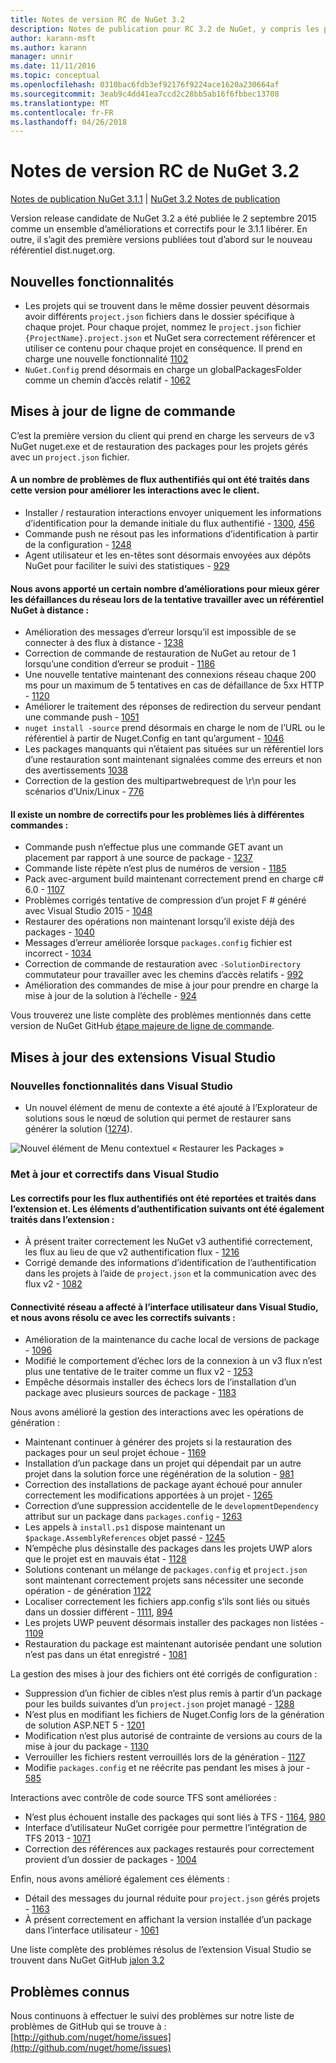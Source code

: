 ```yaml
---
title: Notes de version RC de NuGet 3.2
description: Notes de publication pour RC 3.2 de NuGet, y compris les problèmes connus, les correctifs de bogues, les fonctionnalités ajoutées et dcr.
author: karann-msft
ms.author: karann
manager: unnir
ms.date: 11/11/2016
ms.topic: conceptual
ms.openlocfilehash: 0310bac6fdb3ef92176f9224ace1620a230664af
ms.sourcegitcommit: 3eab9c4dd41ea7ccd2c28bb5ab16f6fbbec13708
ms.translationtype: MT
ms.contentlocale: fr-FR
ms.lasthandoff: 04/26/2018
---
```

# <a name="nuget-32-rc-release-notes"></a>Notes de version RC de NuGet 3.2

[Notes de publication NuGet 3.1.1](../release-notes/nuget-3.1.1.md) | [NuGet 3.2 Notes de publication](../release-notes/nuget-3.2.md)

Version release candidate de NuGet 3.2 a été publiée le 2 septembre 2015 comme un ensemble d’améliorations et correctifs pour le 3.1.1 libérer.  En outre, il s’agit des première versions publiées tout d’abord sur le nouveau référentiel dist.nuget.org.

## <a name="new-features"></a>Nouvelles fonctionnalités

* Les projets qui se trouvent dans le même dossier peuvent désormais avoir différents `project.json` fichiers dans le dossier spécifique à chaque projet.  Pour chaque projet, nommez le `project.json` fichier `{ProjectName}.project.json` et NuGet sera correctement référencer et utiliser ce contenu pour chaque projet en conséquence.  Il prend en charge une nouvelle fonctionnalité [1102](https://github.com/NuGet/Home/issues/1102)
* `NuGet.Config` prend désormais en charge un globalPackagesFolder comme un chemin d’accès relatif - [1062](https://github.com/NuGet/Home/issues/1062)

## <a name="command-line-updates"></a>Mises à jour de ligne de commande

C’est la première version du client qui prend en charge les serveurs de v3 NuGet nuget.exe et de restauration des packages pour les projets gérés avec un `project.json` fichier.

#### <a name="there-were-a-number-of-authenticated-feed-issues-that-were-addressed-in-this-release-to-improve-interactions-with-the-client"></a>A un nombre de problèmes de flux authentifiés qui ont été traités dans cette version pour améliorer les interactions avec le client.

* Installer / restauration interactions envoyer uniquement les informations d’identification pour la demande initiale du flux authentifié - [1300](https://github.com/NuGet/Home/issues/1300), [456](https://github.com/NuGet/Home/issues/456)
* Commande push ne résout pas les informations d’identification à partir de la configuration - [1248](https://github.com/NuGet/Home/issues/1248)
* Agent utilisateur et les en-têtes sont désormais envoyées aux dépôts NuGet pour faciliter le suivi des statistiques - [929](https://github.com/NuGet/Home/issues/929)

#### <a name="we-made-a-number-of-improvements-to-better-handle-network-failures-while-attempting-to-work-with-a-remote-nuget-repository"></a>Nous avons apporté un certain nombre d’améliorations pour mieux gérer les défaillances du réseau lors de la tentative travailler avec un référentiel NuGet à distance :

* Amélioration des messages d’erreur lorsqu’il est impossible de se connecter à des flux à distance - [1238](https://github.com/NuGet/Home/issues/1238)
* Correction de commande de restauration de NuGet au retour de 1 lorsqu’une condition d’erreur se produit - [1186](https://github.com/NuGet/Home/issues/1186)
* Une nouvelle tentative maintenant des connexions réseau chaque 200 ms pour un maximum de 5 tentatives en cas de défaillance de 5xx HTTP - [1120](https://github.com/NuGet/Home/issues/1120)
* Améliorer le traitement des réponses de redirection du serveur pendant une commande push - [1051](https://github.com/NuGet/Home/issues/1051)
* `nuget install -source` prend désormais en charge le nom de l’URL ou le référentiel à partir de Nuget.Config en tant qu’argument - [1046](https://github.com/NuGet/Home/issues/1046)
* Les packages manquants qui n’étaient pas situées sur un référentiel lors d’une restauration sont maintenant signalées comme des erreurs et non des avertissements [1038](https://github.com/NuGet/Home/issues/1038)
* Correction de la gestion des multipartwebrequest de \r\n pour les scénarios d’Unix/Linux - [776](https://github.com/NuGet/Home/issues/776)

#### <a name="there-are-a-number-of-fixes-to-issues-with-various-commands"></a>Il existe un nombre de correctifs pour les problèmes liés à différentes commandes :

* Commande push n’effectue plus une commande GET avant un placement par rapport à une source de package - [1237](https://github.com/NuGet/Home/issues/1237)
* Commande liste répète n’est plus de numéros de version - [1185](https://github.com/NuGet/Home/issues/1185)
* Pack avec-argument build maintenant correctement prend en charge c# 6.0 - [1107](https://github.com/NuGet/Home/issues/1107)
* Problèmes corrigés tentative de compression d’un projet F # généré avec Visual Studio 2015 - [1048](https://github.com/NuGet/Home/issues/1048)
* Restaurer des opérations non maintenant lorsqu’il existe déjà des packages - [1040](https://github.com/NuGet/Home/issues/1040)
* Messages d’erreur améliorée lorsque `packages.config` fichier est incorrect - [1034](https://github.com/NuGet/Home/issues/1034)
* Correction de commande de restauration avec `-SolutionDirectory` commutateur pour travailler avec les chemins d’accès relatifs - [992](https://github.com/NuGet/Home/issues/992)
* Amélioration des commandes de mise à jour pour prendre en charge la mise à jour de la solution à l’échelle - [924](https://github.com/NuGet/Home/issues/924)

Vous trouverez une liste complète des problèmes mentionnés dans cette version de NuGet GitHub [étape majeure de ligne de commande](https://github.com/nuget/home/issues?utf8=%E2%9C%93&q=is%3Aissue+milestone%3A3.2.0-commandline+is%3Aclosed+-label%3AClosedAs%3ADuplicate).

## <a name="visual-studio-extension-updates"></a>Mises à jour des extensions Visual Studio

### <a name="new-features-in-visual-studio"></a>Nouvelles fonctionnalités dans Visual Studio

* Un nouvel élément de menu de contexte a été ajouté à l’Explorateur de solutions sous le nœud de solution qui permet de restaurer sans générer la solution ([1274](https://github.com/NuGet/Home/issues/1274)).

![Nouvel élément de Menu contextuel « Restaurer les Packages »](./media/NuGet-3.2/newContextMenu.png)

### <a name="updates-and-fixes-in-visual-studio"></a>Met à jour et correctifs dans Visual Studio

#### <a name="the-fixes-for-authenticated-feeds-were-rolled-up-and-addressed-in-the-extension-as-well--the-following-authentication-items-were-also-addressed-in-the-extension"></a>Les correctifs pour les flux authentifiés ont été reportées et traités dans l’extension et.  Les éléments d’authentification suivants ont été également traités dans l’extension :

* À présent traiter correctement les NuGet v3 authentifié correctement, les flux au lieu de que v2 authentification flux - [1216](https://github.com/NuGet/Home/issues/1216)
* Corrigé demande des informations d’identification de l’authentification dans les projets à l’aide de `project.json` et la communication avec des flux v2 - [1082](https://github.com/NuGet/Home/issues/1082)

#### <a name="network-connectivity-had-affected-the-user-interface-in-visual-studio-and-we-addressed-this-with-the-following-fixes"></a>Connectivité réseau a affecté à l’interface utilisateur dans Visual Studio, et nous avons résolu ce avec les correctifs suivants :

* Amélioration de la maintenance du cache local de versions de package - [1096](https://github.com/NuGet/Home/issues/1096)
* Modifié le comportement d’échec lors de la connexion à un v3 flux n’est plus une tentative de le traiter comme un flux v2 - [1253](https://github.com/NuGet/Home/issues/1253)
* Empêche désormais installer des échecs lors de l’installation d’un package avec plusieurs sources de package - [1183](https://github.com/NuGet/Home/issues/1183)

Nous avons amélioré la gestion des interactions avec les opérations de génération :

* Maintenant continuer à générer des projets si la restauration des packages pour un seul projet échoue - [1169](https://github.com/NuGet/Home/issues/1169)
* Installation d’un package dans un projet qui dépendait par un autre projet dans la solution force une régénération de la solution - [981](https://github.com/NuGet/Home/issues/981)
* Correction des installations de package ayant échoué pour annuler correctement les modifications apportées à un projet - [1265](https://github.com/NuGet/Home/issues/1265)
* Correction d’une suppression accidentelle de le `developmentDependency` attribut sur un package dans `packages.config`  -  [1263](https://github.com/NuGet/Home/issues/1263)
* Les appels à `install.ps1` dispose maintenant un `$package.AssemblyReferences` objet passé - [1245](https://github.com/NuGet/Home/issues/1245)
* N’empêche plus désinstalle des packages dans les projets UWP alors que le projet est en mauvais état - [1128](https://github.com/NuGet/Home/issues/1128)
* Solutions contenant un mélange de `packages.config` et `project.json` sont maintenant correctement projets sans nécessiter une seconde opération - de génération [1122](https://github.com/NuGet/Home/issues/1122)
* Localiser correctement les fichiers app.config s’ils sont liés ou situés dans un dossier différent - [1111](https://github.com/NuGet/Home/issues/1111), [894](https://github.com/NuGet/Home/issues/894)
* Les projets UWP peuvent désormais installer des packages non listées - [1109](https://github.com/NuGet/Home/issues/1109)
* Restauration du package est maintenant autorisée pendant une solution n’est pas dans un état enregistré - [1081](https://github.com/NuGet/Home/issues/1081)


La gestion des mises à jour des fichiers ont été corrigés de configuration :

* Suppression d’un fichier de cibles n’est plus remis à partir d’un package pour les builds suivantes d’un `project.json` projet managé - [1288](https://github.com/NuGet/Home/issues/1288)
* N’est plus en modifiant les fichiers de Nuget.Config lors de la génération de solution ASP.NET 5 - [1201](https://github.com/NuGet/Home/issues/1201)
* Modification n’est plus autorisé de contrainte de versions au cours de la mise à jour du package - [1130](https://github.com/NuGet/Home/issues/1130)
* Verrouiller les fichiers restent verrouillés lors de la génération - [1127](https://github.com/NuGet/Home/issues/1127)
* Modifie `packages.config` et ne réécrite pas pendant les mises à jour - [585](https://github.com/NuGet/Home/issues/585)


Interactions avec contrôle de code source TFS sont améliorées :

* N’est plus échouent installe des packages qui sont liés à TFS - [1164](https://github.com/NuGet/Home/issues/1164), [980](https://github.com/NuGet/Home/issues/980)
* Interface d’utilisateur NuGet corrigée pour permettre l’intégration de TFS 2013 - [1071](https://github.com/NuGet/Home/issues/1071)
* Correction des références aux packages restaurés pour correctement provient d’un dossier de packages - [1004](https://github.com/NuGet/Home/issues/1004)

Enfin, nous avons amélioré également ces éléments :

* Détail des messages du journal réduite pour `project.json` gérés projets - [1163](https://github.com/NuGet/Home/issues/1163)
* À présent correctement en affichant la version installée d’un package dans l’interface utilisateur - [1061](https://github.com/NuGet/Home/issues/1061)


Une liste complète des problèmes résolus de l’extension Visual Studio se trouvent dans NuGet GitHub [jalon 3.2](https://github.com/nuget/home/issues?q=is%3Aissue+is%3Aclosed+-label%3AClosedAs%3ADuplicate+milestone%3A3.2)

## <a name="known-issues"></a>Problèmes connus

Nous continuons à effectuer le suivi des problèmes sur notre liste de problèmes de GitHub qui se trouve à : [http://github.com/nuget/home/issues](http://github.com/nuget/home/issues)